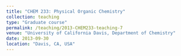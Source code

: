 ```yaml
---
title: "CHEM 233: Physical Organic Chemistry"
collection: teaching
type: "Graduate course"
permalink: /teaching/2013-CHEM233-teaching-7
venue: "University of California Davis, Department of Chemistry"
date: 2013-09-30
location: "Davis, CA, USA"
---
```




